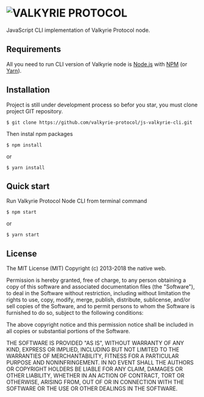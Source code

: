 # ![VALKYRIE PROTOCOL](https://raw.githubusercontent.com/valkyrie-protocol/js-valkyrie-cli/master/logo.svg?sanitize=true)

JavaScript CLI implementation of Valkyrie Protocol node.

## Requirements
All you need to run CLI version of Valkyrie node is [Node.js](https://nodejs.org/) with [NPM](https://www.npmjs.com/get-npm) (or [Yarn](https://yarnpkg.com/lang/en/docs/install/)).

## Installation
Project is still under development process so befor you star, you must clone project GIT repository.
```shell
$ git clone https://github.com/valkyrie-protocol/js-valkyrie-cli.git
```
Then instal npm packages
```shell
$ npm install
```
or
```shell
$ yarn install
```

## Quick start
Run Valkyrie Protocol Node CLI from terminal command
```shell
$ npm start
```
or
```shell
$ yarn start
```
## License
The MIT License (MIT) Copyright (c) 2013-2018 the native web.

Permission is hereby granted, free of charge, to any person obtaining a copy of this software and associated documentation files (the "Software"), to deal in the Software without restriction, including without limitation the rights to use, copy, modify, merge, publish, distribute, sublicense, and/or sell copies of the Software, and to permit persons to whom the Software is furnished to do so, subject to the following conditions:

The above copyright notice and this permission notice shall be included in all copies or substantial portions of the Software.

THE SOFTWARE IS PROVIDED "AS IS", WITHOUT WARRANTY OF ANY KIND, EXPRESS OR IMPLIED, INCLUDING BUT NOT LIMITED TO THE WARRANTIES OF MERCHANTABILITY, FITNESS FOR A PARTICULAR PURPOSE AND NONINFRINGEMENT. IN NO EVENT SHALL THE AUTHORS OR COPYRIGHT HOLDERS BE LIABLE FOR ANY CLAIM, DAMAGES OR OTHER LIABILITY, WHETHER IN AN ACTION OF CONTRACT, TORT OR OTHERWISE, ARISING FROM, OUT OF OR IN CONNECTION WITH THE SOFTWARE OR THE USE OR OTHER DEALINGS IN THE SOFTWARE.
